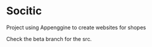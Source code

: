 Socitic
=======

Project using Appenggine to create websites for shopes

Check the beta branch for the src. 
